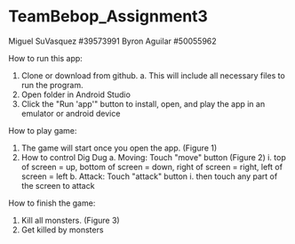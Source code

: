 # TeamBebop_Assignment3


Miguel SuVasquez #39573991
Byron Aguilar    #50055962

How to run this app:

1. Clone or download from github.
    a. This will include all necessary files to run the program.
2. Open folder in Android Studio
3.  Click the "Run 'app'" button to install, open, and play the app in an emulator or android device



How to play game:

1. The game will start once you open the app. (Figure 1)
2. How to control Dig Dug
    a. Moving: Touch "move" button (Figure 2)
       i. top of screen = up, bottom of screen = down, right of screen = right, left of screen = left
    b. Attack: Touch "attack" button
       i. then touch any part of the screen to attack

How to finish the game:
1. Kill all monsters. (Figure 3)
2. Get killed by monsters
